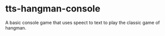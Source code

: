 # tts-hangman-console

A basic console game that uses speect to text to play the classic game of hangman.
